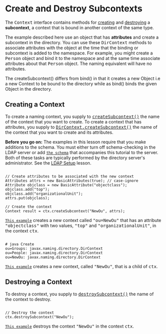 
# Create and Destroy Subcontexts

The <tt>Context</tt> interface contains methods for [creating](#CREATE) and [destroying](#DESTROY) a **subcontext**, a context that is bound in another context of the same type.

The example described here use an object that has **attributes** and create a subcontext in the directory. You can use these <tt>DirContext</tt> methods to associate attributes with the object at the time that the binding or subcontext is added to the namespace. For example, you might create a <tt>Person</tt> object and bind it to the namespace and at the same time associate attributes about that <tt>Person</tt> object. The naming equivalent will have no attributes.

The createSubcontext() differs from bind() in that it creates a new Object i.e a new Context to be bound to the directory while as bind() binds the given Object in the directory.

## <a name="CREATE" id="CREATE">Creating a Context</a>

To create a naming context, you supply to 
[<tt>createSubcontext()</tt>](https://docs.oracle.com/javase/8/docs/api/javax/naming/Context.html#createSubcontext-javax.naming.Name-) the name of the context that you want to create. To create a context that has attributes, you supply to 
[<tt>DirContext.createSubcontext()</tt>](https://docs.oracle.com/javase/8/docs/api/javax/naming/directory/DirContext.html#createSubcontext-javax.naming.Name-javax.naming.directory.Attributes-) the name of the context that you want to create and its attributes.

**Before you go on:** The examples in this lesson require that you make additions to the schema. You must either turn off schema-checking in the LDAP server or add 
[`the schema`](../software/config/java.schema) that accompanies this tutorial to the server. Both of these tasks are typically performed by the directory server's administrator. See the 
[LDAP Setup](../software/content.html) lesson.

```

// Create attributes to be associated with the new context
Attributes attrs = new BasicAttributes(true); // case-ignore
Attribute objclass = new BasicAttribute("objectclass");
objclass.add("top");
objclass.add("organizationalUnit");
attrs.put(objclass);

// Create the context
Context result = ctx.createSubcontext("NewOu", attrs);

```


[`This example`](examples/Create.java) creates a new context called <tt>"ou=NewOu"</tt> that has an attribute <tt>"objectclass"</tt> with two values, <tt>"top"</tt> and <tt>"organizationalUnit"</tt>, in the context <tt>ctx</tt>.

```

# java Create
ou=Groups: javax.naming.directory.DirContext
ou=People: javax.naming.directory.DirContext
ou=NewOu: javax.naming.directory.DirContext

```



[`This example`](examples/Create.java)
 creates a new context, called <tt>"NewOu"</tt>, that is a child of <tt>ctx</tt>.

## <a name="DESTROY" id="DESTROY">Destroying a Context</a>

To destroy a context, you supply to 
[<tt>destroySubcontext()</tt>](https://docs.oracle.com/javase/8/docs/api/javax/naming/Context.html#destroySubcontext-javax.naming.Name-) the name of the context to destroy.

```

// Destroy the context
ctx.destroySubcontext("NewOu");

```


[`This example`](examples/Destroy.java) destroys the context <tt>"NewOu"</tt> in the context <tt>ctx</tt>.
